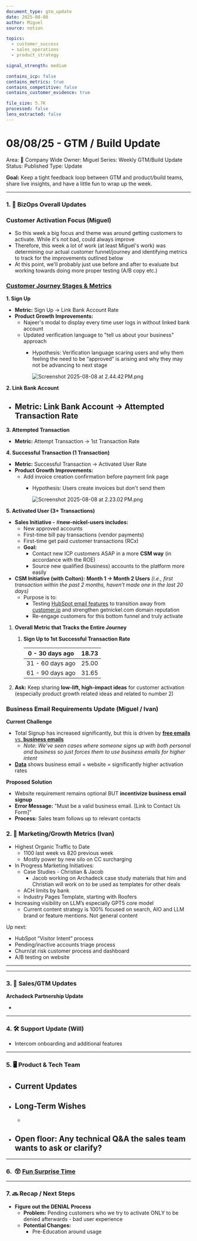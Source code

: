```yaml
---
document_type: gtm_update
date: 2025-08-08
author: Miguel
source: notion

topics:
  - customer_success
  - sales_operations
  - product_strategy

signal_strength: medium

contains_icp: false
contains_metrics: true
contains_competitive: false
contains_customer_evidence: true

file_size: 5.7K
processed: false
lens_extracted: false
---
```


# 08/08/25 - GTM / Build Update

Area: 🏢 Company Wide
Owner: Miguel
Series: Weekly GTM/Build Update
Status: Published
Type: Update

**Goal:** Keep a tight feedback loop between GTM and product/build teams, share live insights, and have a little fun to wrap up the week.

---

### 1. 🎥 BizOps Overall Updates

### Customer Activation Focus (Miguel)

- So this week a big focus and theme was around getting customers to activate. While it's not bad, could always improve
- Therefore, this week a lot of work (at least Miguel's work) was determining our actual customer funnel/journey and identifying metrics to track for the improvements outlined below
- At this point, we'll probably just use before and after to evaluate but working towards doing more proper testing (A/B copy etc.)

### [Customer Journey Stages & Metrics](https://app.popsql.com/queries/-OX4djAqiLQpXpmNcpcH)

**1. Sign Up**

- **Metric:** Sign Up → Link Bank Account Rate
- **Product Growth Improvements:**
    - Najeer's modal to display every time user logs in without linked bank account
    - Updated verification language to "tell us about your business" approach
        - Hypothesis: Verification language scaring users and why them feeling the need to be “approved” is arising and why they may not be advancing to next stage
            
            ![Screenshot 2025-08-08 at 2.44.42 PM.png](08%2008%2025%20-%20GTM%20Build%20Update/Screenshot_2025-08-08_at_2.44.42_PM.png)
            

**2. Link Bank Account**

- **Metric:** Link Bank Account → Attempted Transaction Rate
    - 

**3. Attempted Transaction**

- **Metric:** Attempt Transaction → 1st Transaction Rate

**4. Successful Transaction (1 Transaction)**

- **Metric:** Successful Transaction → Activated User Rate
- **Product Growth Improvements:**
    - Add invoice creation confirmation before payment link page
        - Hypothesis: Users create invoices but don't send them
            
            ![Screenshot 2025-08-08 at 2.23.02 PM.png](08%2008%2025%20-%20GTM%20Build%20Update/Screenshot_2025-08-08_at_2.23.02_PM.png)
            

**5. Activated User (3+ Transactions)**

- **Sales Initiative -** #**new-nickel-users includes:**
    - New approved accounts
    - First-time bill pay transactions (vendor payments)
    - First-time get paid customer transactions (RCx)
    - **Goal:**
        - Contact new ICP customers ASAP in a more **CSM way** (in accordance with the ROE)
        - Source new qualified (business) accounts to the platform more easily
- **CSM Initiative (with Colton):** **Month 1 → Month 2 Users** *(i.e.,  first transaction within the past 2 months, haven’t made one in the last 20 days)*
    - Purpose is to:
        - Testing [HubSpot email features](https://app.hubspot.com/email/47449442/edit/194151230767/preview) to transition away from [customer.io](http://customer.io) and strengthen getnickel.com domain reputation
        - Re-engage customers for this bottom funnel and truly activate
1. **Overall Metric that Tracks the Entire Journey** 
    1. **Sign Up to 1st Successful Transaction Rate**
        
        
        | 0 - 30 days ago | 18.73 |
        | --- | --- |
        | 31 - 60 days ago | 25.00 |
        | 61 - 90 days ago | 31.65 |
2. **Ask:** Keep sharing **low-lift, high-impact ideas** for customer activation (especially product growth related ideas and related to number 2)

### Business Email Requirements Update (Miguel / Ivan)

**Current Challenge**

- Total Signup has increased significantly, but this is driven by [**free emails** vs. **business emails**](https://app.popsql.com/queries/-OVPcZnjDDo5RW7Hq2Qm)
    - *Note: We’ve seen cases where someone signs up with both personal and business so just forces them to use business emails for higher intent*
- [**Data**](https://app.popsql.com/queries/-OTVgBcgE_Gdf-xagLxZ) shows business email + website = significantly higher activation rates

**Proposed Solution**

- Website requirement remains optional BUT **incentivize business email signup**
- **Error Message:** "Must be a valid business email. [Link to Contact Us Form]"
- **Process:** Sales team follows up to relevant contacts

### 2. 📣 Marketing/Growth Metrics (Ivan)

- Highest Organic Traffic to Date
    - 1100 last week vs 820 previous week
    - Mostly power by new silo on CC surcharging
- In Progress Marketing Initiatives:
    - Case Studies - Christian & Jacob
        - Jacob working on Archadeck case study materials that him and Christian will work on to be used as templates for other deals
    - ACH limits by bank
    - Industry Pages Template, starting with Roofers
- Increasing visibility on LLM’s especially GPT5 core model
    - Current content strategy is 100% focused on search, AIO and LLM brand or feature mentions. Not general content

Up next: 

- HubSpot “Visitor Intent” process
- Pending/inactive accounts triage process
- Churn/at risk customer process and dashboard
- A/B testing on website

---

---

### 3. 🤑 Sales/GTM Updates

**Archadeck Partnership Update**

- 

---

### 4. 🛠️ **Support Update (Will)**

- Intercom onboarding and additional features

---

### 5. 🖥️ **Product & Tech Team**

- **Current Updates**
    - 
- **Long-Term Wishes**
    - 
    - 
- Open floor: Any **technical Q&A** the sales team wants to ask or clarify?
    - 

---

### 6.  😲 [**Fun Surprise Time**](https://docs.google.com/presentation/d/1UzSsWX7223K7Ovhf4mO4pHkJXpAMOYWWT77wMFoDIPc/edit?usp=sharing)

---

### 7. 🔜 Recap / Next Steps

- **Figure out the DENIAL Process**
    - **Problem:** Pending customers who we try to activate ONLY to be denied afterwards - bad user experience
    - **Potential Changes:**
        - Pre-Education around usage
